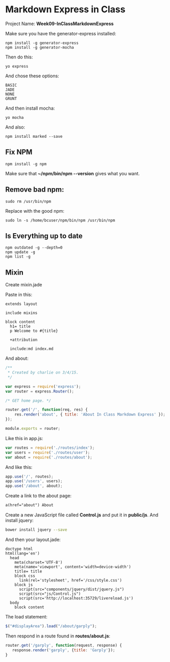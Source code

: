 # Markdown Express in Class

Project Name: **Week09-InClassMarkdownExpress**

Make sure you have the generator-express installed:

    npm install -g generator-express
    npm install -g generator-mocha

Then do this:

    yo express

And chose these options:

    BASIC
    JADE
    NONE
    GRUNT

And then install mocha:

    yo mocha

And also:

    npm install marked --save

## Fix NPM

    npm install -g npm

Make sure that **~/npm/bin/npm --version** gives what you want.

## Remove bad npm:

    sudo rm /usr/bin/npm

Replace with the good npm:

    sudo ln -s /home/bcuser/npm/bin/npm /usr/bin/npm

## Is Everything up to date

    npm outdated -g --depth=0
    npm update -g
    npm list -g

## Mixin

Create mixin.jade

Paste in this:

```code
extends layout

include mixins

block content
  h1= title
  p Welcome to #{title}

  +attribution

  include:md index.md
```

And about:

```javascript
/**
 * Created by charlie on 3/4/15.
 */

var express = require('express');
var router = express.Router();

/* GET home page. */

router.get('/', function(req, res) {
    res.render('about', { title: 'About In Class Markdown Express' });
});

module.exports = router;
```

Like this in app.js:

```javascript
var routes = require('./routes/index');
var users = require('./routes/user');
var about = require('./routes/about');
```

And like this:

```javascript
app.use('/', routes);
app.use('/users', users);
app.use('/about', about);
```

Create a link to the about page:

```html
a(href="about") About
```

Create a new JavaScript file called **Control.js** and put it in **public/js**. And install jquery:

```bash
bower install jquery --save
```

And then your layout.jade:

```code
doctype html
html(lang='en')
  head
    meta(charset='UTF-8')
    meta(name='viewport', content='width=device-width')
    title= title
    block css
      link(rel='stylesheet', href='/css/style.css')
    block js
      script(src="components/jquery/dist/jquery.js")  
      script(src="js/Control.js")
      script(src='http://localhost:35729/livereload.js')
  body
    block content
```

The load statement:

```javascript
$("#displayArea").load("/about/garply");
```

Then respond in a route found in **routes/about.js**:

```javascript
router.get('/garply', function(request, response) {
   response.render('garply', {title: 'Garply'});
}
```    
